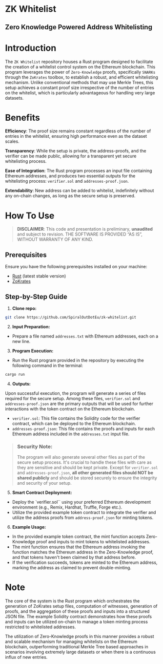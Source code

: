 # ZK Whitelist
## Zero Knowledge Powered Address Whitelisting

# Introduction
The `ZK Whitelist` repository houses a Rust program designed to facilitate the creation of a whitelist control system on the Ethereum blockchain. This program leverages the power of `Zero-Knowledge` proofs, specifically `SNARKs` through the `ZoKrates` toolbox, to establish a robust, and efficient whitelisting mechanism. Unlike conventional methods that may use Merkle Trees, this setup achieves a constant proof size irrespective of the number of entries on the whitelist, which is particularly advantageous for handling very large datasets.

# Benefits
**Efficiency**: The proof size remains constant regardless of the number of entries in the whitelist, ensuring high performance even as the dataset scales.

**Transparency**: While the setup is private, the address-proofs, and the verifier can be made public, allowing for a transparent yet secure whitelisting process.

**Ease of Integration**: The Rust program processes an input file containing Ethereum addresses, and produces two essential outputs for the whitelisting process: `verifier.sol` and `addresses-proof.json`.

**Extendability**: New address can be added to whitelist, indefinitely without any on-chain changes, as long as the secure setup is preserved. 

# How To Use
> **DISCLAIMER**: This code and presentation is preliminary, **unaudited** and subject to revision. THE SOFTWARE IS PROVIDED “AS IS”, WITHOUT WARRANTY OF ANY KIND.

## Prerequisites

Ensure you have the following prerequisites installed on your machine:

* [Rust](https://www.rust-lang.org/tools/install) (latest stable version)
* [ZoKrates](https://zokrates.github.io/gettingstarted.html)

## Step-by-Step Guide
1. **Clone repo:**
```sh
git clone https://github.com/SpiralOutDotEu/zk-whitelist.git
```
2. **Input Preparation:**
* Prepare a file named `addresses.txt` with Ethereum addresses, each on a new line.
3. **Program Execution:** 
* Run the Rust program provided in the repository by executing the following command in the terminal:
```sh
cargo run
```
4. **Outputs:**

  Upon successful execution, the program will generate a series of files required for the secure setup. Among these files, `verifier.sol` and `addresses-proof.json` are the primary outputs that will be used for further interactions with the token contract on the Ethereum blockchain.

- `verifier.sol`: This file contains the Solidity code for the verifier contract, which can be deployed to the Ethereum blockchain.
- `addresses-proof.json`: This file  contains the proofs and inputs for each Ethereum address included in the `addresses.txt` input file.

> ### Security Note: 
> The program will also generate several other files as part of the secure setup process. It's crucial to handle these files with care as they are sensitive and should be kept private. Except for `verifier.sol` and `addresses-proof.json`, **all other generated files should NOT be shared publicly** and should be stored securely to ensure the integrity and security of your setup.

5. **Smart Contract Deployment:**

* Deploy the `verifier.sol`` using your preferred Ethereum development environment (e.g., Remix, Hardhat, Truffle, Forge etc.).
* Utilize the provided example token contract to integrate the verifier and utilize the address proofs from `address-proof.json` for minting tokens.

6. **Example Usage:**

* In the provided example token contract, the mint function accepts Zero-Knowledge proof and inputs to mint tokens to whitelisted addresses.
* The mint function ensures that the Ethereum address invoking the function matches the Ethereum address in the Zero-Knowledge proof, and that tokens haven't been claimed by that address before.
* If the verification succeeds, tokens are minted to the Ethereum address, marking the address as claimed to prevent double-minting.

# Note
The core of the system is the Rust program which orchestrates the generation of ZoKrates setup files, computation of witnesses, generation of proofs, and the aggregation of these proofs and inputs into a structured JSON file. The example Solidity contract demonstrates how these proofs and inputs can be utilized on-chain to manage a token minting process restricted to whitelisted addresses.

The utilization of Zero-Knowledge proofs in this manner provides a robust and scalable mechanism for managing whitelists on the Ethereum blockchain, outperforming traditional Merkle Tree based approaches  in scenarios involving extremely large datasets or when there is a continuous influx of new entries.